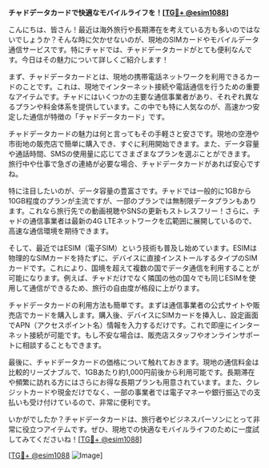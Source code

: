 **チャドデータカードで快適なモバイルライフを！[[TG💪+ @esim1088](https://t.me/s/esim1088)]**

こんにちは、皆さん！最近は海外旅行や長期滞在を考えている方も多いのではないでしょうか？そんな時に欠かせないのが、現地のSIMカードやモバイルデータ通信サービスです。特にチャドでは、チャドデータカードがとても便利なんです。今日はその魅力について詳しくご紹介します！

まず、チャドデータカードとは、現地の携帯電話ネットワークを利用できるカードのことです。これは、現地でインターネット接続や電話通信を行うための重要なアイテムです。チャドにはいくつかの主要な通信事業者があり、それぞれ異なるプランや料金体系を提供しています。この中でも特に人気なのが、高速かつ安定した通信が特徴の「チャドデータカード」です。

チャドデータカードの魅力は何と言ってもその手軽さと安さです。現地の空港や市街地の販売店で簡単に購入でき、すぐに利用開始できます。また、データ容量や通話時間、SMSの使用量に応じてさまざまなプランを選ぶことができます。旅行中や仕事で急ぎの連絡が必要な場合、チャドデータカードがあれば安心ですね。

特に注目したいのが、データ容量の豊富さです。チャドでは一般的に1GBから10GB程度のプランが主流ですが、一部のプランでは無制限データプランもあります。これなら旅行先での動画視聴やSNSの更新もストレスフリー！さらに、チャドの通信事業者は最新の4G LTEネットワークを広範囲に展開しているので、高速な通信環境を期待できます。

そして、最近ではESIM（電子SIM）という技術も普及し始めています。ESIMは物理的なSIMカードを持たずに、デバイスに直接インストールするタイプのSIMカードです。これにより、国境を超えて複数の国でデータ通信を利用することが可能になります。例えば、チャドだけでなく隣国の他の国々でも同じESIMを使用して通信ができるため、旅行の自由度が格段に上がります。

チャドデータカードの利用方法も簡単です。まずは通信事業者の公式サイトや販売店でカードを購入します。購入後、デバイスにSIMカードを挿入し、設定画面でAPN（アクセスポイント名）情報を入力するだけです。これで即座にインターネット接続が可能です。もし不安な場合は、販売店スタッフやオンラインサポートに相談することもできます。

最後に、チャドデータカードの価格について触れておきます。現地の通信料金は比較的リーズナブルで、1GBあたり約1,000円前後から利用可能です。長期滞在や頻繁に訪れる方にはさらにお得な長期プランも用意されています。また、クレジットカードや現金だけでなく、一部の事業者では電子マネーや銀行振込での支払いも受け付けているので、非常に便利です。

いかがでしたか？チャドデータカードは、旅行者やビジネスパーソンにとって非常に役立つアイテムです。ぜひ、現地での快適なモバイルライフのために一度試してみてくださいね！[[TG💪+ @esim1088](https://t.me/s/esim1088)]

[[TG💪+ @esim1088](https://t.me/s/esim1088) ![Image](https://i.postimg.cc/Y0z9fWf4/image.png)]